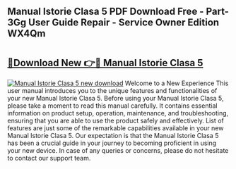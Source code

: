 ## Manual Istorie Clasa 5 PDF Download Free - Part-3Gg User Guide Repair - Service Owner Edition WX4Qm

# <h2><a href="http://bc98747.oget.top/?id=Manual+Istorie+Clasa+5">🔗Download New 👉🔴 Manual Istorie Clasa 5</a></h2>

[![Manual Istorie Clasa 5 new download](https://i.imgur.com/5g1atiW.png)](http://bc98747.oget.top/?id=Manual+Istorie+Clasa+5)
Welcome to a New Experience This user manual introduces you to the unique features and functionalities of your new Manual Istorie Clasa 5. Before using your Manual Istorie Clasa 5, please take a moment to read this manual carefully. It contains essential information on product setup, operation, maintenance, and troubleshooting, ensuring that you are able to use the product safely and effectively. List of features are just some of the remarkable capabilities available in your new Manual Istorie Clasa 5. Our expectation is that the Manual Istorie Clasa 5 has been a crucial guide in your journey to becoming proficient in using your new device. In case of any queries or concerns, please do not hesitate to contact our support team.
